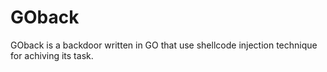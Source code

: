 # GOback
 GOback is a backdoor written in GO that use shellcode injection technique for achiving its task.
